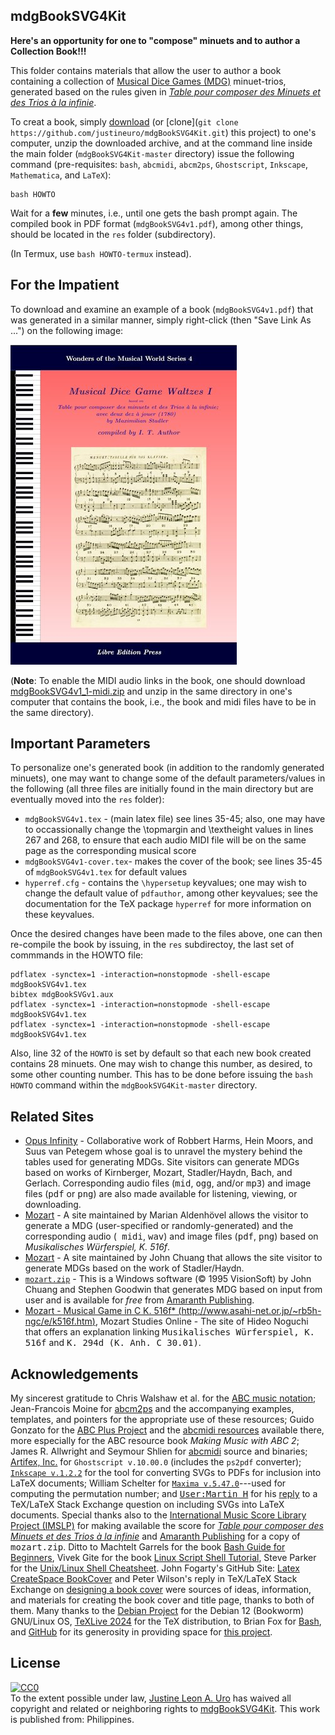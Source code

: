 ## mdgBookSVG4Kit

**Here's an opportunity for one to "compose" minuets and to author a Collection Book!!!**

This folder contains materials that allow the user to author a book containing a collection of [Musical Dice Games (MDG)](https://en.wikipedia.org/wiki/Musikalisches_W%C3%BCrfelspiel) minuet-trios, generated based on the rules given in   [*Table pour composer des Minuets et des Trios &agrave; la infinie*](http://imslp.org/wiki/Table_pour_composer_des_Minuets_et_des_Trios_%C3%A0_la_infinie_(Stadler,_Maximilian)).

To creat a book, simply [download](https://github.com/justineuro/mdgBookSVG4Kit/archive/master.zip) (or [clone](`git clone https://github.com/justineuro/mdgBookSVG4Kit.git`) this project) to one's computer, unzip the downloaded archive, and at the command line inside the main folder (`mdgBookSVG4Kit-master` directory) issue the following command (pre-requisites: `bash`, `abcmidi`, `abcm2ps`, `Ghostscript`, `Inkscape`, `Mathematica`, and `LaTeX`):

```shell
bash HOWTO
```

Wait for a **few** minutes, i.e., until one gets the bash prompt again.  The compiled book in PDF format (`mdgBookSVG4v1.pdf`), among other things, should be located in the `res` folder (subdirectory).  

(In Termux, use `bash HOWTO-termux` instead).

## For the Impatient
To download and examine an example of a book (`mdgBookSVG4v1.pdf`) that was generated in a similar manner, simply right-click (then "Save Link As ...") on the following image:

[![Front Cover](./mdgBookSVG4v1-tit.jpeg)](https://github.com/justineuro/mdgBookSVG4Kit/blob/main/mdgBookSVG4v1.pdf)

(**Note**: To enable the MIDI audio links in the book, one should download [mdgBookSVG4v1_1-midi.zip](https://github.com/justineuro/mdgBookSVG4Kit/blob/main/mdgBookSVG4v1_1-midi.zip) and unzip in the same directory in one's computer that contains the book, i.e., the book and midi files have to be in the same directory).

## Important Parameters
To personalize one's generated book (in addition to the randomly generated minuets), one may want to change some of the default parameters/values in the following (all three files are initially found in the main directory but are eventually moved into the `res` folder): 

- `mdgBookSVG4v1.tex` - (main latex file) see lines 35-45; also, one may have to occassionally change the \\topmargin and \\textheight values in lines 267 and 268, to ensure that each audio MIDI file will be on the same page as the corresponding musical score
- `mdgBookSVG4v1-cover.tex`- makes the cover of the book; see lines 35-45 of `mdgBookSVG4v1.tex` for default values
- `hyperref.cfg` - contains the `\hypersetup` keyvalues; one may wish to change the default value of `pdfauthor`, among other keyvalues; see the documentation for the TeX package `hyperref` for more information on these keyvalues.

Once the desired changes have been made to the files above, one can then re-compile the book by issuing, in the `res` subdirectoy, the last set of commmands in the HOWTO file:
```shell
pdflatex -synctex=1 -interaction=nonstopmode -shell-escape mdgBookSVG4v1.tex
bibtex mdgBookSVGv1.aux
pdflatex -synctex=1 -interaction=nonstopmode -shell-escape mdgBookSVG4v1.tex
pdflatex -synctex=1 -interaction=nonstopmode -shell-escape mdgBookSVG4v1.tex
```

Also, line 32 of the `HOWTO` is set by default so that each new book created contains 28 minuets.  One may wish to change this number, as desired, to some other counting number.  This has to be done before issuing the `bash HOWTO` command within the `mdgBookSVG4Kit-master` directory.


## Related Sites
- [Opus Infinity](https://opus-infinity.org/) - Collaborative work of Robbert Harms, Hein Moors, and Suus van Petegem whose goal is to unravel the mystery behind the tables used for generating MDGs.  Site visitors can generate MDGs based on works of Kirnberger, Mozart, Stadler/Haydn, Bach, and Gerlach.  Corresponding audio files (<tt>mid</tt>, <tt>ogg</tt>, and/or <tt>mp3</tt>) and image files (<tt>pdf</tt> or <tt>png</tt>) are also made available for listening, viewing, or downloading.
- [Mozart](https://marian-aldenhoevel.de/mozart/) - A site maintained by Marian Aldenh&ouml;vel allows the visitor to generate a MDG (user-specified or randomly-generated) and the corresponding audio (<tt> midi</tt>, <tt>wav</tt>) and image files (<tt>pdf</tt>, <tt>png</tt>) based on *Musikalisches W&uuml;rferspiel, K. 516f*.
- [Mozart](http://sunsite.univie.ac.at/Mozart/dice/) - A site maintained by John Chuang that allows the site visitor to generate MDGs based on the work of Stadler/Haydn.
- [`mozart.zip`](http://www.amaranthpublishing.com/MozartDiceGame.htm) -  This is a Windows software (&copy; 1995 VisionSoft) by John Chuang and Stephen Goodwin that generates MDG based on input from user and is available for <em> free</em> from  [Amaranth Publishing](http://www.amaranthpublishing.com/MozartDiceGame.htm). 
-  [Mozart - Musical Game in C K. 516f* (http://www.asahi-net.or.jp/~rb5h-ngc/e/k516f.htm)](http://www.asahi-net.or.jp/~rb5h-ngc/e/k516f.htm), Mozart Studies Online - The site of Hideo Noguchi that offers an explanation linking <tt> Musikalisches W&uuml;rferspiel, K. 516f</tt> and <tt>K. 294d (K. Anh. C 30.01)</tt>.

## Acknowledgements
My sincerest gratitude to Chris Walshaw et al. for the [ABC music notation](http://www.abcnotation.com);  Jean-Francois Moine for [abcm2ps](http://moinejf.free.fr/) and the accompanying examples, templates, and pointers for the appropriate use of these resources;  Guido Gonzato for the [ABC Plus Project](http://abcplus.sourceforge.net/) and the [abcmidi resources](http://abcplus.sourceforge.net/#abcMIDI) available there, more especially for the ABC resource book *Making Music with ABC 2*; James R. Allwright and Seymour Shlien for [abcmidi](http://abc.sourceforge.net/abcMIDI) source and binaries; [Artifex, Inc.](https://artifex.com) for `Ghostscript v.10.00.0` (includes the `ps2pdf` converter); [`Inkscape v.1.2.2`](https://www.inkscape.org) for the tool for converting SVGs to PDFs for inclusion into LaTeX documents; William Schelter for [`Maxima v.5.47.0`](https://maxima.sourceforge.io)---used for computing the permutation number; and [<tt>User:Martin H</tt>](https://tex.stackexchange.com/users/632/martin-h) for his [reply](https://tex.stackexchange.com/questions/2099/how-to-include-svg-diagrams-in-latex) to a TeX/LaTeX Stack Exchange question on including SVGs into LaTeX documents.  Special thanks also to the [International Music Score Library Project (IMSLP)](http://imslp.org/) for making available the score for [*Table pour composer des Minuets et des Trios &agrave; la infinie*]({http://imslp.org/wiki/Table_pour_composer_des_Minuets_et_des_Trios_%C3%A0_la_infinie_(Stadler,_Maximilian)) and [Amaranth Publishing](http://www.amaranthpublishing.com/MozartDiceGame.htm) for a copy of <tt>mozart.zip</tt>.  Ditto to Machtelt Garrels for the book [Bash Guide for Beginners](http://tldp.org/LDP/Bash-Beginners-Guide/html/Bash-Beginners-Guide.html), Vivek Gite for the book [Linux Script Shell Tutorial](http://www.freeos.com/guides/lsst/), Steve Parker for the [Unix/Linux Shell Cheatsheet](http://steve-parker.org/sh/cheatsheet.pdf).  John Fogarty's GitHub Site: [Latex CreateSpace BookCover](https://github.com/jfogarty/latex-createspace-bookcover) and Peter Wilson's reply in TeX/LaTeX Stack Exchange on [designing a book cover](https://tex.stackexchange.com/questions/17579/how-can-i-design-a-book-cover) were sources of ideas, information, and materials for creating the book cover and title page, thanks to both of them. Many thanks to the [Debian Project](https://www.debian.org) for the Debian 12 (Bookworm) GNU/Linux OS, [TeXLive 2024](http://www.tug.org/texlive/) for the TeX distribution, to Brian Fox for [Bash](https://www.gnu.org/software/bash/), and [GitHub](https://github.com) for its generosity in providing space for [this project](https://github.com/justineuro/mdgBookSVG4Kit).

## License
<p xmlns:dct="http://purl.org/dc/terms/" xmlns:vcard="http://www.w3.org/2001/vcard-rdf/3.0#">
  <a rel="license"
     href="http://creativecommons.org/publicdomain/zero/1.0/">
    <img src="http://i.creativecommons.org/p/zero/1.0/88x31.png" style="border-style: none;" alt="CC0" />
  </a>
  <br />
  To the extent possible under law,
  <a rel="dct:publisher"
     href="https://github.com/justineuro">
    <span property="dct:title">Justine Leon A. Uro</span></a>
  has waived all copyright and related or neighboring rights to
  <span property="dct:title"><a href="https://github.com/justineuro/mdgBookSVG4Kit">mdgBookSVG4Kit</a></span>.
This work is published from:
<span property="vcard:Country" datatype="dct:ISO3166"
      content="PH" about="https://github.com/justineuro/mdgBookSVG4Kit">
  Philippines</span>.
</p>